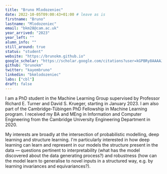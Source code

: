 ```yaml
---
title: "Bruno Mlodozeniec"
date: 2022-10-05T09:00:43+01:00 # leave as is
firstname: "Bruno"
lastname: "Mlodozeniec"
email: "bkm28@cam.ac.uk"
year_arrived: "2023"
year_left: ""
alumn_info: ""
still_around: true
status: "student"
website: "https://brunokm.github.io"
google_scholar: "https://scholar.google.com/citations?user=kGPBRy8AAAAJ&hl=en"
github: "brunokm"
twitter: "kayembruno"
linkedin: "bkmlodozeniec"
labs: ["cbl"]
draft: false
---
```


I am a PhD student in the Machine Learning Group supervised by Professor Richard E. Turner and David S. Krueger, starting in January 2023. I am also part of the Cambridge-Tübingen PhD Fellowship in Machine Learning program. I received my BA and MEng in Information and Computer Engineering from the Cambridge University Engineering Department in 2020. 

My interests are broadly at the intersection of probabilistic modelling, deep learning and structure learning. I'm particularly interested in how deep learning can learn and represent in our models the structure present in the data — questions pertinent to interpretability (what has the model discovered about the data generating process?) and robustness (how can the model learn to generalise to novel inputs in a structured way, e.g. by learning invariances and equivariances?).



